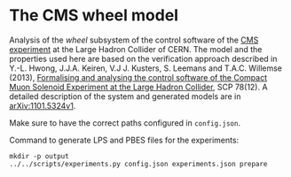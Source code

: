 The CMS wheel model
===

Analysis of the _wheel_ subsystem of the control software of the [CMS experiment](https://home.cern/about/experiments/cms) at the Large Hadron Collider of CERN.
The model and the properties used here are based on the verification approach described in
Y.-L. Hwong, J.J.A. Keiren, V.J J. Kusters, S. Leemans and T.A.C. Willemse (2013), 
[Formalising and analysing the control software of the Compact Muon Solenoid Experiment at the Large Hadron Collider](https://dx.doi.org/10.1016/j.scico.2012.11.009),
SCP 78(12).
A detailed description of the system and generated models are in
[arXiv:1101.5324v1](https://arxiv.org/abs/1101.5324v1).

Make sure to have the correct paths configured in `config.json`.

Command to generate LPS and PBES files for the experiments:
```
mkdir -p output
../../scripts/experiments.py config.json experiments.json prepare
```
